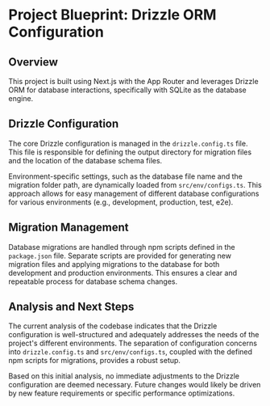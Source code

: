 # Project Blueprint: Drizzle ORM Configuration

## Overview

This project is built using Next.js with the App Router and leverages Drizzle ORM for database interactions, specifically with SQLite as the database engine.

## Drizzle Configuration

The core Drizzle configuration is managed in the `drizzle.config.ts` file. This file is responsible for defining the output directory for migration files and the location of the database schema files.

Environment-specific settings, such as the database file name and the migration folder path, are dynamically loaded from `src/env/configs.ts`. This approach allows for easy management of different database configurations for various environments (e.g., development, production, test, e2e).

## Migration Management

Database migrations are handled through npm scripts defined in the `package.json` file. Separate scripts are provided for generating new migration files and applying migrations to the database for both development and production environments. This ensures a clear and repeatable process for database schema changes.

## Analysis and Next Steps

The current analysis of the codebase indicates that the Drizzle configuration is well-structured and adequately addresses the needs of the project's different environments. The separation of configuration concerns into `drizzle.config.ts` and `src/env/configs.ts`, coupled with the defined npm scripts for migrations, provides a robust setup.

Based on this initial analysis, no immediate adjustments to the Drizzle configuration are deemed necessary. Future changes would likely be driven by new feature requirements or specific performance optimizations.